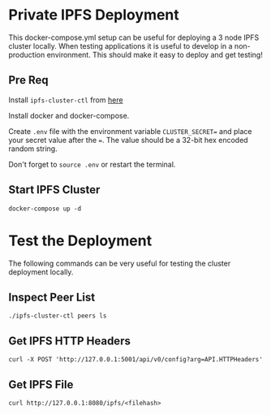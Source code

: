 # Private IPFS Deployment
This docker-compose.yml setup can be useful for deploying a 3 node IPFS cluster locally.
When testing applications it is useful to develop in a non-production environment.
This should make it easy to deploy and get testing!

## Pre Req
Install `ipfs-cluster-ctl` from [here](https://dist.ipfs.tech/#ipfs-cluster-ctl)

Install docker and docker-compose.

Create `.env` file with the environment variable `CLUSTER_SECRET=` and place your secret value after the `=`.
The value should be a 32-bit hex encoded random string.

Don't forget to `source .env` or restart the terminal.

## Start IPFS Cluster
```
docker-compose up -d
```

# Test the Deployment
The following commands can be very useful for testing the cluster deployment locally. 

## Inspect Peer List
```
./ipfs-cluster-ctl peers ls
```

## Get IPFS HTTP Headers
```
curl -X POST 'http://127.0.0.1:5001/api/v0/config?arg=API.HTTPHeaders'
```

## Get IPFS File
```
curl http://127.0.0.1:8080/ipfs/<filehash>
```



